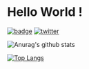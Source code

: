 # Hello World !

[![badge](https://img.shields.io/badge/build-passing-blue)](https://komi1230.github.io)
[![twitter](https://img.shields.io/twitter/follow/komi_edtr_1230?label=Follow%20me%20%21)](https://twitter.com/komi_edtr_1230)

![Anurag's github stats](https://github-readme-stats.vercel.app/api?username=komi1230&show_icons=true&theme=tokyonight&count_private=true)

[![Top Langs](https://github-readme-stats.vercel.app/api/top-langs/?username=komi1230&theme=tokyonight)](https://github.com/anuraghazra/github-readme-stats)
